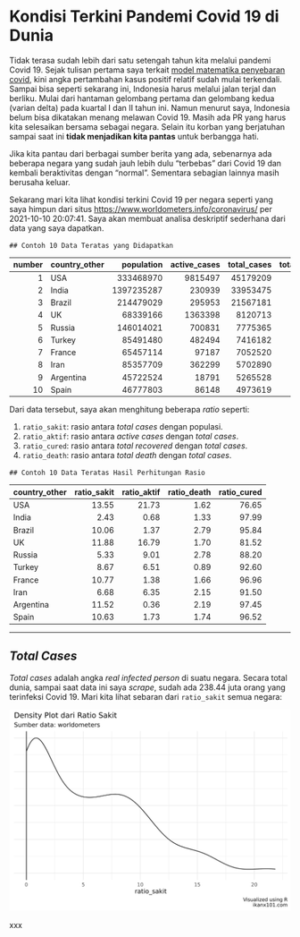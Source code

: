 Kondisi Terkini Pandemi Covid 19 di Dunia
================

Tidak terasa sudah lebih dari satu setengah tahun kita melalui pandemi
Covid 19. Sejak tulisan pertama saya terkait [model matematika
penyebaran covid](https://ikanx101.com/blog/covid/), kini angka
pertambahan kasus positif relatif sudah mulai terkendali. Sampai bisa
seperti sekarang ini, Indonesia harus melalui jalan terjal dan berliku.
Mulai dari hantaman gelombang pertama dan gelombang kedua (varian delta)
pada kuartal I dan II tahun ini. Namun menurut saya, Indonesia belum
bisa dikatakan menang melawan Covid 19. Masih ada PR yang harus kita
selesaikan bersama sebagai negara. Selain itu korban yang berjatuhan
sampai saat ini **tidak menjadikan kita pantas** untuk berbangga hati.

Jika kita pantau dari berbagai sumber berita yang ada, sebenarnya ada
beberapa negara yang sudah jauh lebih dulu “terbebas” dari Covid 19 dan
kembali beraktivitas dengan “normal”. Sementara sebagian lainnya masih
berusaha keluar.

Sekarang mari kita lihat kondisi terkini Covid 19 per negara seperti
yang saya himpun dari situs <https://www.worldometers.info/coronavirus/>
per 2021-10-10 20:07:41. Saya akan membuat analisa deskriptif sederhana
dari data yang saya
dapatkan.

    ## Contoh 10 Data Teratas yang Didapatkan

| number | country\_other | population | active\_cases | total\_cases | total\_recovered | total\_deaths |
| -----: | :------------- | ---------: | ------------: | -----------: | ---------------: | ------------: |
|      1 | USA            |  333468970 |       9815497 |     45179209 |         34630654 |        733058 |
|      2 | India          | 1397235287 |        230939 |     33953475 |         33271915 |        450621 |
|      3 | Brazil         |  214479029 |        295953 |     21567181 |         20670348 |        600880 |
|      4 | UK             |   68339166 |       1363398 |      8120713 |          6619618 |        137697 |
|      5 | Russia         |  146014021 |        700831 |      7775365 |          6858119 |        216415 |
|      6 | Turkey         |   85491480 |        482494 |      7416182 |          6867704 |         65984 |
|      7 | France         |   65457114 |         97187 |      7052520 |          6838289 |        117044 |
|      8 | Iran           |   85357709 |        362299 |      5702890 |          5217999 |        122592 |
|      9 | Argentina      |   45722524 |         18791 |      5265528 |          5131279 |        115458 |
|     10 | Spain          |   46777803 |         86148 |      4973619 |          4800693 |         86778 |

Dari data tersebut, saya akan menghitung beberapa *ratio* seperti:

1.  `ratio_sakit`: rasio antara *total cases* dengan populasi.
2.  `ratio_aktif`: rasio antara *active cases* dengan *total cases*.
3.  `ratio_cured`: rasio antara *total recovered* dengan *total cases*.
4.  `ratio_death`: rasio antara *total death* dengan *total
cases*.

<!-- end list -->

    ## Contoh 10 Data Teratas Hasil Perhitungan Rasio

| country\_other | ratio\_sakit | ratio\_aktif | ratio\_death | ratio\_cured |
| :------------- | -----------: | -----------: | -----------: | -----------: |
| USA            |        13.55 |        21.73 |         1.62 |        76.65 |
| India          |         2.43 |         0.68 |         1.33 |        97.99 |
| Brazil         |        10.06 |         1.37 |         2.79 |        95.84 |
| UK             |        11.88 |        16.79 |         1.70 |        81.52 |
| Russia         |         5.33 |         9.01 |         2.78 |        88.20 |
| Turkey         |         8.67 |         6.51 |         0.89 |        92.60 |
| France         |        10.77 |         1.38 |         1.66 |        96.96 |
| Iran           |         6.68 |         6.35 |         2.15 |        91.50 |
| Argentina      |        11.52 |         0.36 |         2.19 |        97.45 |
| Spain          |        10.63 |         1.73 |         1.74 |        96.52 |

-----

## *Total Cases*

*Total cases* adalah angka *real infected person* di suatu negara.
Secara total dunia, sampai saat data ini saya *scrape*, sudah ada 238.44
juta orang yang terinfeksi Covid 19. Mari kita lihat sebaran dari
`ratio_sakit` semua
negara:

<img src="covid_ending_files/figure-gfm/unnamed-chunk-4-1.png" width="672" />

xxx
